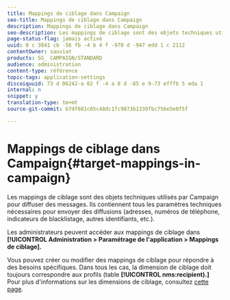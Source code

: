 ```yaml
---
title: Mappings de ciblage dans Campaign
seo-title: Mappings de ciblage dans Campaign
description: Mappings de ciblage dans Campaign
seo-description: Les mappings de ciblage sont des objets techniques utilisés par Campaign pour diffuser des messages. Ils contiennent tous les paramètres techniques nécessaires pour envoyer des diffusions.
page-status-flag: jamais activé
uuid: 0 c 3841 cb -56 fb -4 b 4 f -970 d -947 edd 1 c 2112
contentOwner: sauviat
products: SG_ CAMPAIGN/STANDARD
audience: administration
content-type: référence
topic-tags: application-settings
discoiquuid: 73 d 06242-a 02 f -4 a 8 d -85 e 9-73 efffb 5 eda 1
internal: n
snippet: y
translation-type: tm+mt
source-git-commit: b7df681c05c48dc1fc9873b1339fbc756e5e0f5f

---
```



# Mappings de ciblage dans Campaign{#target-mappings-in-campaign}

Les mappings de ciblage sont des objets techniques utilisés par Campaign pour diffuser des messages. Ils contiennent tous les paramètres techniques nécessaires pour envoyer des diffusions (adresses, numéros de téléphone, indicateurs de blacklistage, autres identifiants, etc.).

Les administrateurs peuvent accéder aux mappings de ciblage dans **[!UICONTROL Administration &gt; Paramétrage de l'application &gt; Mappings de ciblage].**

Vous pouvez créer ou modifier des mappings de ciblage pour répondre à des besoins spécifiques. Dans tous les cas, la dimension de ciblage doit toujours correspondre aux profils (table **[!UICONTROL nms:recipient).]** Pour plus d'informations sur les dimensions de ciblage, consultez [cette page](../../automating/using/query.md#targeting-dimensions-and-resources).
